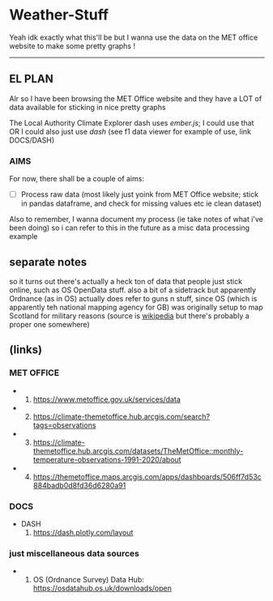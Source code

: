 # Weather-Stuff
Yeah idk exactly what this'll be but I wanna use the data on the MET office website to make some pretty graphs !

---
## EL PLAN
Alr so I have been browsing the MET Office website and they have a LOT of data available for sticking in nice pretty graphs

The Local Authority Climate Explorer dash uses *ember.js*; I could use that OR I could also just use *dash* (see f1 data viewer for example of use, link DOCS/DASH)

### AIMS
For now, there shall be a couple of aims: 
- [ ] Process raw data (most likely just yoink from MET Office website; stick in pandas dataframe, and check for missing values etc ie clean dataset)

Also to remember, I wanna document my process (ie take notes of what i've been doing) so i can refer to this in the future as a misc data processing example

## separate notes
so it turns out there's actually a heck ton of data that people just stick online, such as OS OpenData stuff. also a bit of a sidetrack but apparently Ordnance (as in OS) actually does refer to guns n stuff, since OS (which is apparently teh national mapping agency for GB) was originally setup to map Scotland for military reasons (source is [wikipedia](https://en.wikipedia.org/wiki/Ordnance_Survey) but there's probably a proper one somewhere)

## (links)

### MET OFFICE
- 1. https://www.metoffice.gov.uk/services/data
- 2. https://climate-themetoffice.hub.arcgis.com/search?tags=observations
- 3. https://climate-themetoffice.hub.arcgis.com/datasets/TheMetOffice::monthly-temperature-observations-1991-2020/about
- 4. https://themetoffice.maps.arcgis.com/apps/dashboards/506ff7d53c884badb0d8fd36d6280a91

### DOCS
- DASH
    1. https://dash.plotly.com/layout

### just miscellaneous data sources
- 1. OS (Ordnance Survey) Data Hub: https://osdatahub.os.uk/downloads/open